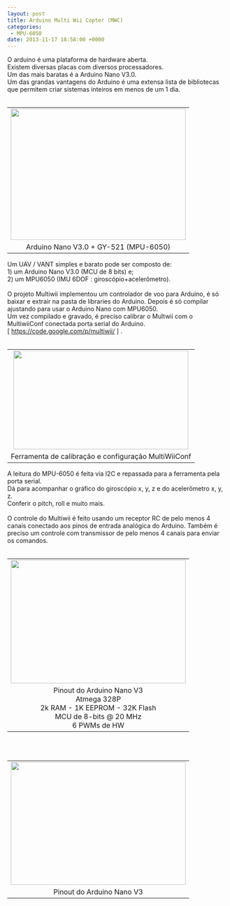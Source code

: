 ```yaml
---
layout: post
title: Arduino Multi Wii Copter (MWC)
categories:
 - MPU-6050
date: 2013-11-17 18:58:00 +0000
---
```


<div dir="ltr" style="text-align: left;" trbidi="on">
O arduino é uma plataforma de hardware aberta.<br/>
<div>
Existem diversas placas com diversos processadores.&nbsp;</div>
<div>
Um das mais baratas é a Arduino Nano V3.0.<br/>
<a name="more"></a></div>
<div>
Um das grandas vantagens do Arduino é uma extensa lista de bibliotecas que permitem criar sistemas inteiros em menos de um 1 dia.</div>
<div>
<br/></div>
<table align="center" cellpadding="0" cellspacing="0" class="tr-caption-container" style="margin-left: auto; margin-right: auto; text-align: center;"><tbody>
<tr><td style="text-align: center;"><a href="http://1.bp.blogspot.com/-IsxFcEuXR9I/UmvhfObhEJI/AAAAAAAAmy4/qpGONd4ceZI/s1600/IMG_20131026_121927.jpg" imageanchor="1" style="margin-left: auto; margin-right: auto;"><img border="0" height="300" src="http://1.bp.blogspot.com/-IsxFcEuXR9I/UmvhfObhEJI/AAAAAAAAmy4/qpGONd4ceZI/s400/IMG_20131026_121927.jpg" width="400"/></a></td></tr>
<tr><td class="tr-caption" style="text-align: center;">Arduino Nano V3.0&nbsp;+ GY-521 (MPU-6050)</td></tr>
</tbody></table>
<div>
Um UAV / VANT simples e barato pode ser composto de:<br/>
1) um Arduino Nano V3.0 (MCU de 8 bits) e;<br/>
2) um MPU6050 (IMU 6DOF : giroscópio+acelerômetro).<br/>
<br/>
O projeto Multiwii implementou um controlador de voo para Arduino, é só baixar e extrair na pasta de libraries do Arduino. Depois é só compilar ajustando para usar o Arduino Nano com MPU6050.<br/>
Um vez compilado e gravado, é preciso calibrar o Multwii com o MultiwiiConf conectada porta serial do Arduino.<br/>
[&nbsp;<a href="https://code.google.com/p/multiwii/">https://code.google.com/p/multiwii/</a>&nbsp;] .&nbsp;</div>
<div>
<br/></div>
<table align="center" cellpadding="0" cellspacing="0" class="tr-caption-container" style="margin-left: auto; margin-right: auto; text-align: center;"><tbody>
<tr><td style="text-align: center;"><a href="http://2.bp.blogspot.com/-mfIU_2Jadwg/UmvjGz72jwI/AAAAAAAAmzI/xgerG6WqwBE/s1600/murilo-mwc-2.22.PNG" imageanchor="1" style="margin-left: auto; margin-right: auto;"><img border="0" height="226" src="http://2.bp.blogspot.com/-mfIU_2Jadwg/UmvjGz72jwI/AAAAAAAAmzI/xgerG6WqwBE/s400/murilo-mwc-2.22.PNG" width="400"/></a></td></tr>
<tr><td class="tr-caption" style="text-align: center;">Ferramenta de calibração e configuração MultiWiiConf</td></tr>
</tbody></table>
<div>
A leitura do MPU-6050 é feita via I2C e repassada para a ferramenta pela porta serial.<br/>
Dá para acompanhar o gráfico do giroscópio x, y, z e do acelerômetro x, y, z.<br/>
Conferir o pitch, roll e muito mais.<br/>
<br/>
O controle do Multiwii é feito usando um receptor RC de pelo menos 4 canais conectado aos pinos de entrada analógica do Arduino. Também é preciso um controle com transmissor de pelo menos 4 canais para enviar os comandos.<br/>
<br/></div>
<div>
<table align="center" cellpadding="0" cellspacing="0" class="tr-caption-container" style="margin-left: auto; margin-right: auto; text-align: center;"><tbody>
<tr><td style="text-align: center;"><a href="http://1.bp.blogspot.com/-o0tIa08XG6Q/UmvZ_gG-8MI/AAAAAAAAmx0/ln4lO-lr2YY/s1600/arduino+pinout+(1).png" imageanchor="1" style="margin-left: auto; margin-right: auto;"><img border="0" height="282" src="http://1.bp.blogspot.com/-o0tIa08XG6Q/UmvZ_gG-8MI/AAAAAAAAmx0/ln4lO-lr2YY/s1600/arduino+pinout+(1).png" width="400"/></a></td></tr>
<tr><td class="tr-caption" style="text-align: center;">Pinout do Arduino Nano V3 <br/>
Atmega 328P<br/>
2k RAM - 1K EEPROM - 32K Flash<br/>
MCU de 8-bits @ 20 MHz<br/>
6 PWMs de HW</td></tr>
</tbody></table>
<br/>
<div class="separator" style="clear: both; text-align: center;">
</div>
<br/>
<div class="separator" style="clear: both; text-align: center;">
</div>
<table align="center" cellpadding="0" cellspacing="0" class="tr-caption-container" style="margin-left: auto; margin-right: auto; text-align: center;"><tbody>
<tr><td style="text-align: center;"><a href="http://2.bp.blogspot.com/-s2Mca1UQwXo/UmwAmFLz73I/AAAAAAAAmzY/6hfbWXZ8YK0/s1600/nano.png" imageanchor="1" style="margin-left: auto; margin-right: auto;"><img border="0" height="281" src="http://2.bp.blogspot.com/-s2Mca1UQwXo/UmwAmFLz73I/AAAAAAAAmzY/6hfbWXZ8YK0/s640/nano.png" width="400"/></a></td></tr>
<tr><td class="tr-caption" style="text-align: center;">Pinout do Arduino Nano V3</td></tr>
</tbody></table>
<br/>
<div class="separator" style="clear: both; text-align: center;">
</div>
<br/></div>
</div>